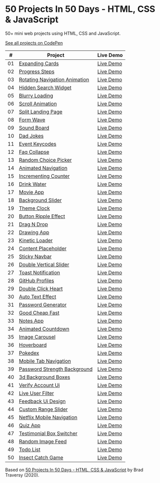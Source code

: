 # 50 Projects In 50 Days - HTML, CSS & JavaScript

50+ mini web projects using HTML, CSS and JavaScript.

[See all projects on CodePen](https://codepen.io/solygambas)

|  #  | Project                                                                                                                        | Live Demo                                                |
| :-: | ------------------------------------------------------------------------------------------------------------------------------ | -------------------------------------------------------- |
| 01  | [Expanding Cards](https://github.com/solygambas/html-css-fifty-projects/tree/master/01-expanding%20cards)                      | [Live Demo](https://codepen.io/solygambas/full/qBaMWjE)  |
| 02  | [Progress Steps](https://github.com/solygambas/html-css-fifty-projects/tree/master/02-progress%20steps)                        | [Live Demo](https://codepen.io/solygambas/full/VwKGzzg)  |
| 03  | [Rotating Navigation Animation](https://github.com/solygambas/html-css-fifty-projects/tree/master/03-rotating%20navigation)    | [Live Demo](https://codepen.io/solygambas/full/jOMvZqY)  |
| 04  | [Hidden Search Widget](https://github.com/solygambas/html-css-fifty-projects/tree/master/04-hidden%20search%20widget)          | [Live Demo](https://codepen.io/solygambas/full/mdrzdPB)  |
| 05  | [Blurry Loading](https://github.com/solygambas/html-css-fifty-projects/tree/master/05-blurry%20loading)                        | [Live Demo](https://codepen.io/solygambas/full/WNGaNgB)  |
| 06  | [Scroll Animation](https://github.com/solygambas/html-css-fifty-projects/tree/master/06-scroll%20animation)                    | [Live Demo](https://codepen.io/solygambas/full/JjRmoWL)  |
| 07  | [Split Landing Page](https://github.com/solygambas/html-css-fifty-projects/tree/master/07-split%20landing%20page)              | [Live Demo](https://codepen.io/solygambas/full/KKgGdmY)  |
| 08  | [Form Wave](https://github.com/solygambas/html-css-fifty-projects/tree/master/08-form%20wave%20animation)                      | [Live Demo](https://codepen.io/solygambas/full/Exgdegm)  |
| 09  | [Sound Board](https://github.com/solygambas/html-css-fifty-projects/tree/master/09-sound%20board)                              | [Live Demo](https://codepen.io/solygambas/full/oNzaPQa)  |
| 10  | [Dad Jokes](https://github.com/solygambas/html-css-fifty-projects/tree/master/10-dad%20jokes)                                  | [Live Demo](https://codepen.io/solygambas/full/gOwBQZK)  |
| 11  | [Event Keycodes](https://github.com/solygambas/html-css-fifty-projects/tree/master/11-event%20KeyCodes)                        | [Live Demo](https://codepen.io/solygambas/full/zYKmypd)  |
| 12  | [Faq Collapse](https://github.com/solygambas/html-css-fifty-projects/tree/master/12-FAQ%20collapse)                            | [Live Demo](https://codepen.io/solygambas/full/ExgdqWm)  |
| 13  | [Random Choice Picker](https://github.com/solygambas/html-css-fifty-projects/tree/master/13-random%20choice%20picker)          | [Live Demo](https://codepen.io/solygambas/full/eYdQgqN)  |
| 14  | [Animated Navigation](https://github.com/solygambas/html-css-fifty-projects/tree/master/14-animated%20navigation)              | [Live Demo](https://codepen.io/solygambas/full/KKgrWGz)  |
| 15  | [Incrementing Counter](https://github.com/solygambas/html-css-fifty-projects/tree/master/15-incrementing%20counter)            | [Live Demo](https://codepen.io/solygambas/full/qBaQmeW)  |
| 16  | [Drink Water](https://github.com/solygambas/html-css-fifty-projects/tree/master/16-drink%20water)                              | [Live Demo](https://codepen.io/solygambas/full/yLaQoJy)  |
| 17  | [Movie App](https://github.com/solygambas/html-css-fifty-projects/tree/master/17-movie%20app)                                  | [Live Demo](https://codepen.io/solygambas/full/mdrabXd)  |
| 18  | [Background Slider](https://github.com/solygambas/html-css-fifty-projects/tree/master/18-background%20slider)                  | [Live Demo](https://codepen.io/solygambas/full/OJRrVbJ)  |
| 19  | [Theme Clock](https://github.com/solygambas/html-css-fifty-projects/tree/master/19-theme%20clock)                              | [Live Demo](https://codepen.io/solygambas/full/MWjZrZy)  |
| 20  | [Button Ripple Effect](https://github.com/solygambas/html-css-fifty-projects/tree/master/20-button%20ripple%20effect)          | [Live Demo](https://codepen.io/solygambas/full/oNzJdWw)  |
| 21  | [Drag N Drop](https://github.com/solygambas/html-css-fifty-projects/tree/master/21-drag%20n%20drop)                            | [Live Demo](https://codepen.io/solygambas/full/RwGEyme)  |
| 22  | [Drawing App](https://github.com/solygambas/html-css-fifty-projects/tree/master/22-drawing%20app)                              | [Live Demo](https://codepen.io/solygambas/full/wvzREMx)  |
| 23  | [Kinetic Loader](https://github.com/solygambas/html-css-fifty-projects/tree/master/23-kinetic%20loader)                        | [Live Demo](https://codepen.io/solygambas/full/JjRwVLW)  |
| 24  | [Content Placeholder](https://github.com/solygambas/html-css-fifty-projects/tree/master/24-content%20placeholder)              | [Live Demo](https://codepen.io/solygambas/full/ExgGzaX)  |
| 25  | [Sticky Navbar](https://github.com/solygambas/html-css-fifty-projects/tree/master/25-sticky%20navigation)                      | [Live Demo](https://codepen.io/solygambas/full/VwKqJmw/) |
| 26  | [Double Vertical Slider](https://github.com/solygambas/html-css-fifty-projects/tree/master/26-double%20vertical%20slider)      | [Live Demo](https://codepen.io/solygambas/full/wvzNwqB)  |
| 27  | [Toast Notification](https://github.com/solygambas/html-css-fifty-projects/tree/master/27-toast%20notification)                | [Live Demo](https://codepen.io/solygambas/full/YzGBNgW)  |
| 28  | [GitHub Profiles](https://github.com/solygambas/html-css-fifty-projects/tree/master/28-github%20profiles)                      | [Live Demo](https://codepen.io/solygambas/full/GRjzmVR)  |
| 29  | [Double Click Heart](https://github.com/solygambas/html-css-fifty-projects/tree/master/29-double%20click%20heart)              | [Live Demo](https://codepen.io/solygambas/full/XWjOaOK)  |
| 30  | [Auto Text Effect](https://github.com/solygambas/html-css-fifty-projects/tree/master/30-auto%20text%20effect)                  | [Live Demo](https://codepen.io/solygambas/full/JjRxrbM)  |
| 31  | [Password Generator](https://github.com/solygambas/html-css-fifty-projects/tree/master/31-password%20generator)                | [Live Demo](https://codepen.io/solygambas/full/rNMRvWb)  |
| 32  | [Good Cheap Fast](https://github.com/solygambas/html-css-fifty-projects/tree/master/32-good%20cheap%20fast)                    | [Live Demo](https://codepen.io/solygambas/full/QWKoxwP)  |
| 33  | [Notes App](https://github.com/solygambas/html-css-fifty-projects/tree/master/notes-app)                                       | [Live Demo](/notes-app/)                                 |
| 34  | [Animated Countdown](https://github.com/solygambas/html-css-fifty-projects/tree/master/animated-countdown)                     | [Live Demo](/animated-countdown/)                        |
| 35  | [Image Carousel](https://github.com/solygambas/html-css-fifty-projects/tree/master/image-carousel)                             | [Live Demo](/image-carousel/)                            |
| 36  | [Hoverboard](https://github.com/solygambas/html-css-fifty-projects/tree/master/hoverboard)                                     | [Live Demo](/hoverboard/)                                |
| 37  | [Pokedex](https://github.com/solygambas/html-css-fifty-projects/tree/master/pokedex)                                           | [Live Demo](/pokedex/)                                   |
| 38  | [Mobile Tab Navigation](https://github.com/solygambas/html-css-fifty-projects/tree/master/mobile-tab-navigation)               | [Live Demo](/mobile-tab-navigation/)                     |
| 39  | [Password Strength Background](https://github.com/solygambas/html-css-fifty-projects/tree/master/password-strength-background) | [Live Demo](/password-strength-background/)              |
| 40  | [3d Background Boxes](https://github.com/solygambas/html-css-fifty-projects/tree/master/3d-boxes-background)                   | [Live Demo](/3d-background-boxes/)                       |
| 41  | [Verify Account Ui](https://github.com/solygambas/html-css-fifty-projects/tree/master/verify-account-ui)                       | [Live Demo](/verify-account-ui/)                         |
| 42  | [Live User Filter](https://github.com/solygambas/html-css-fifty-projects/tree/master/live-user-filter)                         | [Live Demo](/live-user-filter/)                          |
| 43  | [Feedback Ui Design](https://github.com/solygambas/html-css-fifty-projects/tree/master/feedback-ui-design)                     | [Live Demo](/feedback-ui-design/)                        |
| 44  | [Custom Range Slider](https://github.com/solygambas/html-css-fifty-projects/tree/master/custom-range-slider)                   | [Live Demo](/custom-range-slider/)                       |
| 45  | [Netflix Mobile Navigation](https://github.com/solygambas/html-css-fifty-projects/tree/master/netflix-mobile-navigation)       | [Live Demo](/netflix-mobile-navigation/)                 |
| 46  | [Quiz App](https://github.com/solygambas/html-css-fifty-projects/tree/master/quiz-app)                                         | [Live Demo](/quiz-app/)                                  |
| 47  | [Testimonial Box Switcher](https://github.com/solygambas/html-css-fifty-projects/tree/master/testimonial-box-switcher)         | [Live Demo](/testimonial-box-switcher/)                  |
| 48  | [Random Image Feed](https://github.com/solygambas/html-css-fifty-projects/tree/master/random-image-generator)                  | [Live Demo](/random-image-feed/)                         |
| 49  | [Todo List](https://github.com/solygambas/html-css-fifty-projects/tree/master/todo-list)                                       | [Live Demo](/todo-list/)                                 |
| 50  | [Insect Catch Game](https://github.com/solygambas/html-css-fifty-projects/tree/master/insect-catch-game)                       | [Live Demo](/insect-catch-game/)                         |

Based on [50 Projects In 50 Days - HTML, CSS & JavaScript](https://www.udemy.com/course/50-projects-50-days/) by Brad Traversy (2020).
